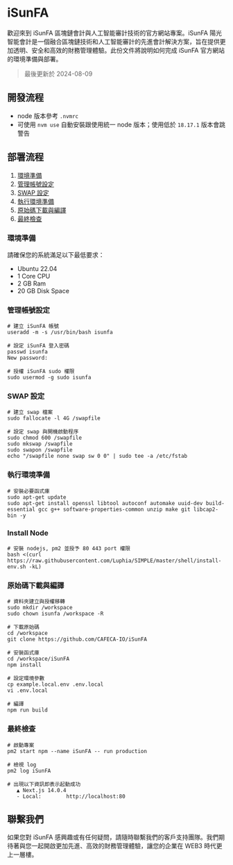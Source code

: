 # iSunFA
歡迎來到 iSunFA 區塊鏈會計與人工智能審計技術的官方網站專案。iSunFA 陽光智能會計是一個融合區塊鏈技術和人工智能審計的先進會計解決方案，旨在提供更加透明、安全和高效的財務管理體驗。此份文件將說明如何完成 iSunFA 官方網站的環境準備與部署。
> 最後更新於 2024-08-09

## 開發流程
- node 版本參考 `.nvmrc`
- 可使用 `nvm use` 自動安裝跟使用統一 node 版本；使用低於 `18.17.1` 版本會跳警告

## 部署流程
1. [環境準備](#環境準備)
2. [管理帳號設定](#管理帳號設定)
3. [SWAP 設定](#swap-設定)
4. [執行環境準備](#執行環境準備)
5. [原始碼下載與編譯](#原始碼下載與編譯)
6. [最終檢查](#最終檢查)

### 環境準備
請確保您的系統滿足以下最低要求：
- Ubuntu 22.04
- 1 Core CPU
- 2 GB Ram
- 20 GB Disk Space

### 管理帳號設定
```shell
# 建立 iSunFA 帳號
useradd -m -s /usr/bin/bash isunfa
```

```shell
# 設定 iSunFA 登入密碼
passwd isunfa
New password:
```

```shell
# 授權 iSunFA sudo 權限
sudo usermod -g sudo isunfa
```

### SWAP 設定
```shell
# 建立 swap 檔案
sudo fallocate -l 4G /swapfile
```

```shell
# 設定 swap 與開機啟動程序
sudo chmod 600 /swapfile
sudo mkswap /swapfile
sudo swapon /swapfile
echo "/swapfile none swap sw 0 0" | sudo tee -a /etc/fstab
```

### 執行環境準備
```shell
# 安裝必要函式庫
sudo apt-get update
sudo apt-get install openssl libtool autoconf automake uuid-dev build-essential gcc g++ software-properties-common unzip make git libcap2-bin -y
```

### Install Node
```shell
# 安裝 nodejs, pm2 並授予 80 443 port 權限
bash <(curl https://raw.githubusercontent.com/Luphia/SIMPLE/master/shell/install-env.sh -kL)
```

### 原始碼下載與編譯
```shell
# 資料夾建立與授權移轉
sudo mkdir /workspace
sudo chown isunfa /workspace -R
```

```shell
# 下載原始碼
cd /workspace
git clone https://github.com/CAFECA-IO/iSunFA
```

```shell
# 安裝函式庫
cd /workspace/iSunFA
npm install
```

```shell
# 設定環境參數
cp example.local.env .env.local
vi .env.local
```

```shell
# 編譯
npm run build
```

### 最終檢查
```shell
# 啟動專案
pm2 start npm --name iSunFA -- run production
```

```shell
# 檢視 log
pm2 log iSunFA
```

```shell
# 出現以下資訊即表示起動成功
   ▲ Next.js 14.0.4
   - Local:        http://localhost:80
```

## 聯繫我們
如果您對 iSunFA 感興趣或有任何疑問，請隨時聯繫我們的客戶支持團隊。我們期待著與您一起開啟更加先進、高效的財務管理體驗，讓您的企業在 WEB3 時代更上一層樓。
